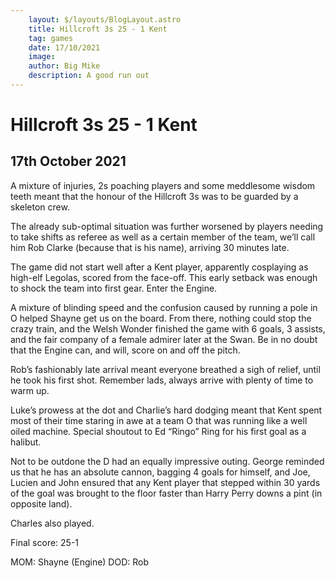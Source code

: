 ```yaml
---
    layout: $/layouts/BlogLayout.astro
    title: Hillcroft 3s 25 - 1 Kent
    tag: games
    date: 17/10/2021
    image: 
    author: Big Mike
    description: A good run out
---
```


# Hillcroft 3s 25 - 1 Kent
## 17th October 2021
A mixture of injuries, 2s poaching players and some meddlesome wisdom teeth meant that the honour of the Hillcroft 3s was to be guarded by a skeleton crew. 

The already sub-optimal situation was further worsened by players needing to take shifts as referee as well as a certain member of the team, we’ll call him Rob Clarke (because that is his name), arriving 30 minutes late.

The game did not start well after a Kent player, apparently cosplaying as high-elf Legolas, scored from the face-off. This early setback was enough to shock the team into first gear. Enter the Engine. 

A mixture of blinding speed and the confusion caused by running a pole in O helped Shayne get us on the board. From there, nothing could stop the crazy train, and the Welsh Wonder finished the game with 6 goals, 3 assists, and the fair company of a female admirer later at the Swan. Be in no doubt that the Engine can, and will, score on and off the pitch.

Rob’s fashionably late arrival meant everyone breathed a sigh of relief, until he took his first shot. Remember lads, always arrive with plenty of time to warm up.

Luke’s prowess at the dot and Charlie’s hard dodging meant that Kent spent most of their time staring in awe at a team O that was running like a well oiled machine. Special shoutout to Ed “Ringo” Ring for his first goal as a halibut. 

Not to be outdone the D had an equally impressive outing. George reminded us that he has an absolute cannon, bagging 4 goals for himself, and Joe, Lucien and John ensured that any Kent player that stepped within 30 yards of the goal was brought to the floor faster than Harry Perry downs a pint (in opposite land).

Charles also played.

Final score: 25-1

MOM:		Shayne (Engine)
DOD:		Rob
